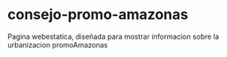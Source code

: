 # consejo-promo-amazonas
Pagina webestatica, diseñada para mostrar informacion sobre la urbanizacion promoAmazonas
